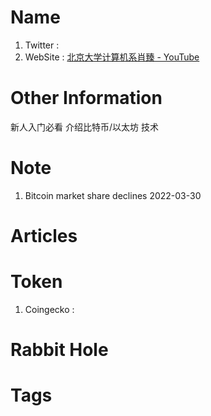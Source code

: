 # Name
1. Twitter : 
2. WebSite : [北京大学计算机系肖臻 - YouTube](https://www.youtube.com/channel/UCBtnEPEpvAyEGXNarIPzqaA)

# Other Information
新人入门必看
介绍比特币/以太坊 技术

# Note 
1. Bitcoin market share declines
2022-03-30

# Articles

# Token 
1. Coingecko : 

# Rabbit Hole


# Tags


